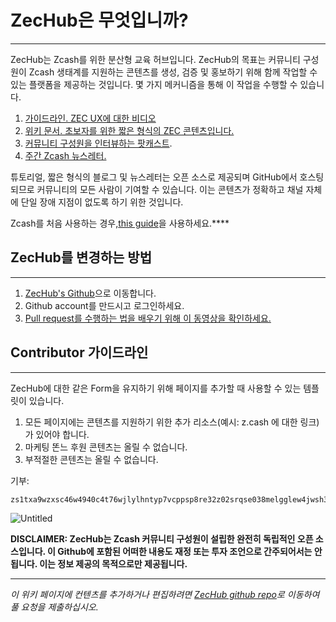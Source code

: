 # ZecHub은 무엇입니까?
---

ZecHub는 Zcash를 위한 분산형 교육 허브입니다. ZecHub의 목표는 커뮤니티 구성원이 Zcash 생태계를 지원하는 콘텐츠를 생성, 검증 및 홍보하기 위해 함께 작업할 수 있는 플랫폼을 제공하는 것입니다. 몇 가지 메커니즘을 통해 이 작업을 수행할 수 있습니다.

1. [가이드라인. ZEC UX에 대한 비디오](https://www.youtube.com/channel/UC3-KM00kjCUheRzO5cq3PAA)
2. [위키 문서. 초보자를 위한 짧은 형식의 ZEC 콘텐츠입니다.](https://wiki.zechub.xyz/)
3. [커뮤니티 구성원을 인터뷰하는 팟캐스트](https://www.youtube.com/playlist?list=PL9eB_cR4oMej3vs1wMwhQL_Vz8WZBftF0).
4. [주간 Zcash 뉴스레터.](https://zechub.substack.com/)

튜토리얼, 짧은 형식의 블로그 및 뉴스레터는 오픈 소스로 제공되며 GitHub에서 호스팅되므로 커뮤니티의 모든 사람이 기여할 수 있습니다. 이는 콘텐츠가 정확하고 채널 자체에 단일 장애 지점이 없도록 하기 위한 것입니다.

Zcash를  처음 사용하는 경우,[this guide](https://www.notion.so/Zcash-New-User-Guide-78c340cd6b18485f945e2bce4b6a8748)을 사용하세요.****

## ZecHub를 변경하는 방법

---

1. [ZecHub's Github](https://github.com/ZecHub/zechub)으로 이동합니다.
2. Github account를 만드시고 로그인하세요.
3. [Pull request를 수행하는 법을 배우기 위해 이 동영상을 확인하세요.](https://www.youtube.com/watch?v=YTbRzhQju4c&t=1s)

## Contributor 가이드라인

---

ZecHub에 대한 같은 Form을 유지하기 위해 페이지를 추가할 때 사용할 수 있는 템플릿이 있습니다.

1. 모든 페이지에는 콘텐츠를 지원하기 위한 추가 리소스(예시: z.cash 에 대한 링크)가 있어야 합니다.
2. 마케팅 똔느 후원 콘텐츠는 올릴 수 없습니다.
3. 부적절한 콘텐츠는 올릴 수 없습니다.

기부:

```jsx
zs1txa9wzxsc46w4940c4t76wjlylhntyp7vcppsp8re32z02srqse038melgglew4jwsh3qes4m4n
```

![Untitled](https://s3-us-west-2.amazonaws.com/secure.notion-static.com/53389a9f-af17-4412-bd25-42cad32eb2b6/Untitled.png)

**DISCLAIMER: ZecHub는 Zcash 커뮤니티 구성원이 설립한 완전히 독립적인 오픈 소스입니다. 이 Github에 포함된 어떠한 내용도 재정 또는 투자 조언으로 간주되어서는 안 됩니다. 이는 정보 제공의 목적으로만 제공됩니다.**

---

*이 위키 페이지에 컨텐츠를 추가하거나 편집하려면 [ZecHub github repo](https://github.com/ZecHub/zechub)로 이동하여 풀 요청을 제출하십시오.*
